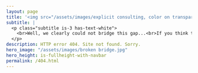 ```yaml
---
layout: page
title: '<img src="/assets/images/explicit consulting, color on transparent, company and slogan.png" alt="ExplicIT Consulting. We bridge the gap." style="height: 4em; object-fit: contain;"><!--HTML 404-->'
subtitle: |
  <p class="subtitle is-3 has-text-white">
    <br>Well, we clearly could not bridge this gap...<br>If you think that there is an error on our side, please <a href="mailto:welcome@explicitconsulting.at"><button class="button is-link is-normal is-hover has-text-black has-text-weight-bold" style="background-color: lawngreen">let us know</button></a>.<br><br><br><br><br><br>
  </p>
description: HTTP error 404. Site not found. Sorry.
hero_image: "/assets/images/broken bridge.jpg"
hero_height: is-fullheight-with-navbar
permalink: /404.html
---
```

<script>
    currentURL = window.location.href;

    lowerCaseURL = currentURL.toLowerCase();

    if (currentURL != lowerCaseURL) {
        location.replace(lowerCaseURL);
    }
</script>
